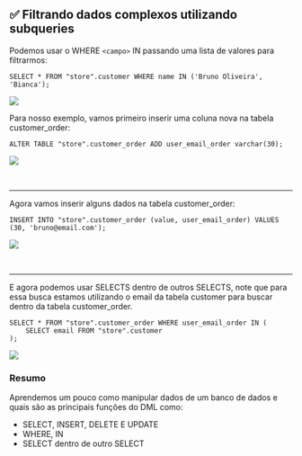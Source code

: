 ## ✅ Filtrando dados complexos utilizando subqueries
Podemos usar o WHERE ``<campo>`` IN passando uma lista de valores para filtrarmos:
```
SELECT * FROM "store".customer WHERE name IN ('Bruno Oliveira', 'Bianca');
```

<img src="./assets/img-09.jpg">

<br>

Para nosso exemplo, vamos primeiro inserir uma coluna nova na tabela customer_order:
```
ALTER TABLE "store".customer_order ADD user_email_order varchar(30);
```
<img src="./assets/img-06.jpg">

<br><hr>

Agora vamos inserir alguns dados na tabela customer_order:
```
INSERT INTO "store".customer_order (value, user_email_order) VALUES (30, 'bruno@email.com');
```
<img src="./assets/img-07.jpg">

<br><hr>

E agora podemos usar SELECTS dentro de outros SELECTS, note que para essa busca estamos utilizando o email da tabela customer para buscar dentro da tabela customer_order.
```
SELECT * FROM "store".customer_order WHERE user_email_order IN (
    SELECT email FROM "store".customer
);
```

<img src="./assets/img-08.jpg">

<br>

### Resumo
Aprendemos um pouco como manipular dados de um banco de dados e quais são as principais funções do DML como:
- SELECT, INSERT, DELETE E UPDATE
- WHERE, IN
- SELECT dentro de outro SELECT